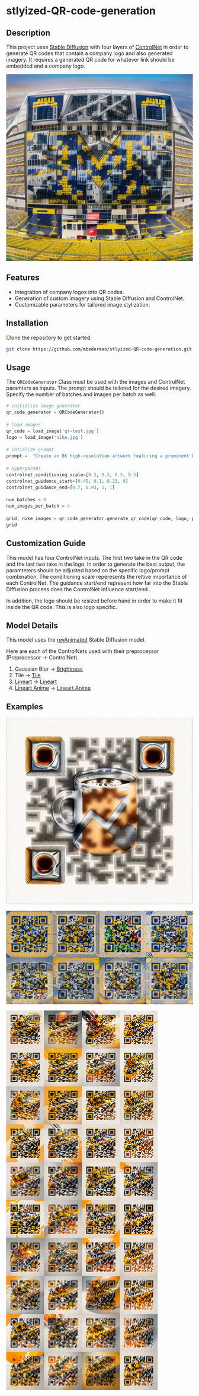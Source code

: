 # stlyized-QR-code-generation

## Description
This project uses [Stable Diffusion](https://ieeexplore.ieee.org/document/9878449) with four layers of [ControlNet](https://github.com/lllyasviel/ControlNet) in order to generate QR codes that contain a company logo and also generated imagery. It requires a generated QR code for whatever link should be embedded and a company logo. 

![QR Code Generated with University of Michigan Logo](examples/michigan.jpeg)

## Features
- Integration of company logos into QR codes.
- Generation of custom imagery using Stable Diffusion and ControlNet.
- Customizable parameters for tailored image stylization.

## Installation
Clone the repository to get started.

```bash
git clone https://github.com/mbederman/stlyized-QR-code-generation.git
```

## Usage

The `QRCodeGenerator` Class must be used with the images and ControlNet paramters as inputs. The prompt should be tailored for the desired imagery. Specify the number of batches and images per batch as well.

```python
# initialize image generator
qr_code_generator = QRCodeGenerator()

# load images
qr_code = load_image('qr-test.jpg')
logo = load_image('nike.jpg')

# intialize prompt
prompt =  "Create an 8K high-resolution artwork featuring a prominent bright orange basketball, surrounded by dynamic ink explosions and elegant gold accents. Focus on high contrast, intricate details, and rich aesthetics, ideal for an 8K wallpaper. Apply 'lora:epi_noiseoffset 0:1' for enhanced artistry."

# hyperparams
controlnet_conditioning_scale=[0.3, 0.3, 0.5, 0.5]
controlnet_guidance_start=[0.45, 0.1, 0.23, 0]
controlnet_guidance_end=[0.7, 0.93, 1, 1]

num_batches = 4
num_images_per_batch = 4

grid, nike_images = qr_code_generator.generate_qr_code(qr_code, logo, prompt, num_batches, num_images_per_batch, controlnet_conditioning_scale, controlnet_guidance_start, controlnet_guidance_end)
grid
```

## Customization Guide

This model has four ControlNet inputs. The first two take in the QR code and the last two take in the logo. In order to generate the best output, the paramteters should be adjusted based on the specific logo/prompt combination. The conditioning scale reperesents the reltive importance of each ControlNet. The guidance start/end represent how far into the Stable Diffusion process does the ControlNet influence start/end.

In addition, the logo should be resized before hand in order to make it fit inside the QR code. This is also logo specific.

## Model Details

This model uses the [revAnimated](https://huggingface.co/emmajoanne/models/blob/main/revAnimated_v122.safetensors) Stable Diffusion model.

Here are each of the ControlNets used with their preprocessor (Preprocessor -> ControlNet).

1. Gaussian Blur -> [Brightness](https://huggingface.co/ioclab/ioc-controlnet/blob/main/models/control_v1p_sd15_brightness.safetensors)
2. Tile -> [Tile](https://huggingface.co/lllyasviel/ControlNet-v1-1/tree/main)
3. [Lineart](https://huggingface.co/lllyasviel/Annotators/tree/main) -> [Lineart](https://huggingface.co/lllyasviel/ControlNet-v1-1/tree/main)
4. [Lineart Anime](https://huggingface.co/lllyasviel/Annotators/tree/main) -> [Lineart Anime](https://huggingface.co/lllyasviel/ControlNet-v1-1/tree/main)

## Examples

![QR Code Generated with Morning Brew Logo](examples/morning-brew.png)

![QR Codes Generated with Michigan Logo](examples/michigan-4.jpeg)

![QR Codes Generated with Nike Logo](examples/nike-40.jpeg)